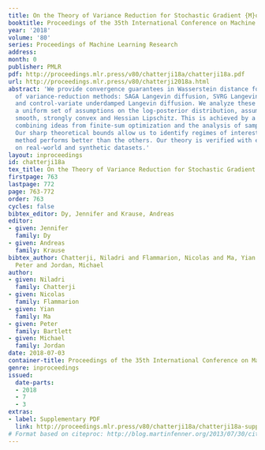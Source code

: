```yaml
---
title: On the Theory of Variance Reduction for Stochastic Gradient {M}onte {C}arlo
booktitle: Proceedings of the 35th International Conference on Machine Learning
year: '2018'
volume: '80'
series: Proceedings of Machine Learning Research
address: 
month: 0
publisher: PMLR
pdf: http://proceedings.mlr.press/v80/chatterji18a/chatterji18a.pdf
url: http://proceedings.mlr.press/v80/chatterji2018a.html
abstract: 'We provide convergence guarantees in Wasserstein distance for a variety
  of variance-reduction methods: SAGA Langevin diffusion, SVRG Langevin diffusion
  and control-variate underdamped Langevin diffusion. We analyze these methods under
  a uniform set of assumptions on the log-posterior distribution, assuming it to be
  smooth, strongly convex and Hessian Lipschitz. This is achieved by a new proof technique
  combining ideas from finite-sum optimization and the analysis of sampling methods.
  Our sharp theoretical bounds allow us to identify regimes of interest where each
  method performs better than the others. Our theory is verified with experiments
  on real-world and synthetic datasets.'
layout: inproceedings
id: chatterji18a
tex_title: On the Theory of Variance Reduction for Stochastic Gradient {M}onte {C}arlo
firstpage: 763
lastpage: 772
page: 763-772
order: 763
cycles: false
bibtex_editor: Dy, Jennifer and Krause, Andreas
editor:
- given: Jennifer
  family: Dy
- given: Andreas
  family: Krause
bibtex_author: Chatterji, Niladri and Flammarion, Nicolas and Ma, Yian and Bartlett,
  Peter and Jordan, Michael
author:
- given: Niladri
  family: Chatterji
- given: Nicolas
  family: Flammarion
- given: Yian
  family: Ma
- given: Peter
  family: Bartlett
- given: Michael
  family: Jordan
date: 2018-07-03
container-title: Proceedings of the 35th International Conference on Machine Learning
genre: inproceedings
issued:
  date-parts:
  - 2018
  - 7
  - 3
extras:
- label: Supplementary PDF
  link: http://proceedings.mlr.press/v80/chatterji18a/chatterji18a-supp.pdf
# Format based on citeproc: http://blog.martinfenner.org/2013/07/30/citeproc-yaml-for-bibliographies/
---
```

